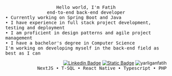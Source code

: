 
<div align="center"> 
    <samp> Hello world, I'm Fatih </samp> <br/>
    <samp> end-to-end back-end developer </samp> <br/>
</div> 
<div align="left"> 
    <samp> • Currently working on Spring Boot and Java </samp> <br>
    <samp> • I have experience in full stack project development, testing and deployment </samp> <br/>
    <samp> • I am proficient in design patterns and agile project management </samp> <br/>
    <samp> • I have a bachelor's degree in Computer Science </samp> <br/>
    <samp>I'm working on developing myself in the back-end field as best as I can </samp>
</div>

<div align="right"> 
  
[![Linkedin Badge](https://img.shields.io/badge/-Linkedin-black?style=flat-quare&labelColor=black&logo=linkedin&logoColor=white&link=link)](https://www.linkedin.com/in/yarliganfatih/)
[![Static Badge](https://img.shields.io/badge/Github-My_Gists-F05539)](https://gist.github.com/yarliganfatih/)
<img src="https://komarev.com/ghpvc/?username=yarliganfatih&label=Profile%20views&color=0e75b6&style=flat" alt="yarliganfatih" />
<br/>
<samp> NextJS • T-SQL • React Native • Typescript • PHP </samp>
</div>
